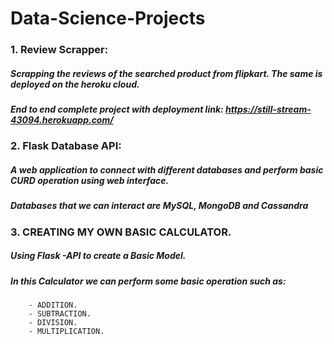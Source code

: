 # Data-Science-Projects

### 1. Review Scrapper:
##### Scrapping the reviews of the searched product from flipkart. The same is deployed on the heroku cloud.
##### End to end complete project with deployment link: https://still-stream-43094.herokuapp.com/
        
### 2. Flask Database API:
##### A web application to connect with different databases and perform basic CURD operation using web interface.
##### Databases that we can interact are MySQL, MongoDB and Cassandra

### 3. CREATING MY OWN BASIC CALCULATOR.
##### Using Flask -API to create a Basic Model.
##### In this Calculator we can perform some basic operation such as:
        - ADDITION.
        - SUBTRACTION.
        - DIVISION.
        - MULTIPLICATION.

